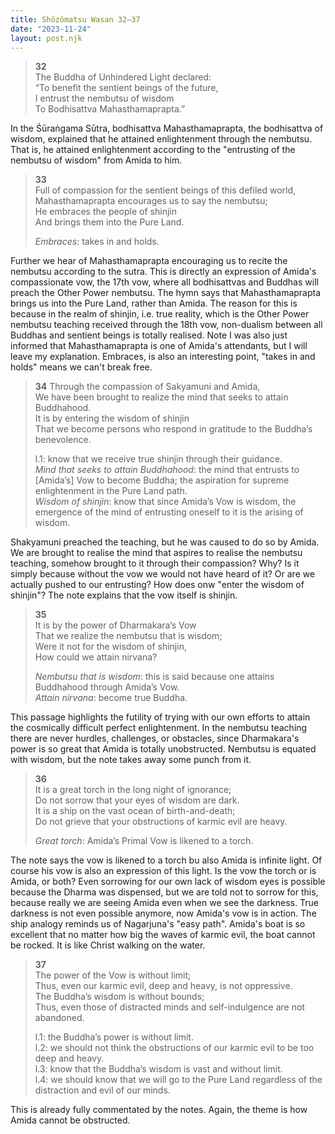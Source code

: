 ```yaml
---
title: Shōzōmatsu Wasan 32–37
date: "2023-11-24"
layout: post.njk
---
```


> **32**  
> The Buddha of Unhindered Light declared:  
> “To benefit the sentient beings of the future,  
> I entrust the nembutsu of wisdom  
> To Bodhisattva Mahasthamaprapta.”  

In the Śūraṅgama Sūtra, bodhisattva Mahasthamaprapta, the bodhisattva of wisdom, explained that he attained enlightenment through the nembutsu. That is, he attained enlightenment according to the "entrusting of the nembutsu of wisdom" from Amida to him.

> **33**  
> Full of compassion for the sentient beings of this defiled world,  
> Mahasthamaprapta encourages us to say the nembutsu;  
> He embraces the people of shinjin  
> And brings them into the Pure Land.  
> 
> *Embraces*: takes in and holds.

Further we hear of Mahasthamaprapta encouraging us to recite the nembutsu according to the sutra. This is directly an expression of Amida's compassionate vow, the 17th vow, where all bodhisattvas and Buddhas will preach the Other Power nembutsu. The hymn says that Mahasthamaprapta brings us into the Pure Land, rather than Amida. The reason for this is because in the realm of shinjin, i.e. true reality, which is the Other Power nembutsu teaching received through the 18th vow, non-dualism between all Buddhas and sentient beings is totally realised. Note I was also just informed that Mahasthamaprapta is one of Amida's attendants, but I will leave my explanation. Embraces, is also an interesting point, "takes in and holds" means we can't break free.

> **34**
> Through the compassion of Sakyamuni and Amida,  
> We have been brought to realize the mind that seeks to attain Buddhahood.  
> It is by entering the wisdom of shinjin  
> That we become persons who respond in gratitude to the Buddha’s benevolence.  
>   
> l.1: know that we receive true shinjin through their guidance.  
> *Mind that seeks to attain Buddhahood*: the mind that entrusts to [Amida’s] Vow to become Buddha; the aspiration for supreme enlightenment in the Pure Land path.  
> *Wisdom of shinjin*: know that since Amida’s Vow is wisdom, the emergence of the mind of entrusting oneself to it is the arising of wisdom.  

Shakyamuni preached the teaching, but he was caused to do so by Amida. We are brought to realise the mind that aspires to realise the nembutsu teaching, somehow brought to it through their compassion? Why? Is it simply because without the vow we would not have heard of it? Or are we actually pushed to our entrusting? How does onw "enter the wisdom of shinjin"? The note explains that the vow itself is shinjin.

> **35**  
> It is by the power of Dharmakara’s Vow  
> That we realize the nembutsu that is wisdom;  
> Were it not for the wisdom of shinjin,  
> How could we attain nirvana?  
>   
> *Nembutsu that is wisdom*: this is said because one attains Buddhahood through Amida’s Vow.  
> *Attain nirvana*: become true Buddha.  

This passage highlights the futility of trying with our own efforts to attain the cosmically difficult perfect enlightenment. In the nembutsu teaching there are never hurdles, challenges, or obstacles, since Dharmakara's power is so great that Amida is totally unobstructed. Nembutsu is equated with wisdom, but the note takes away some punch from it.

> **36**  
> It is a great torch in the long night of ignorance;  
> Do not sorrow that your eyes of wisdom are dark.  
> It is a ship on the vast ocean of birth-and-death;  
> Do not grieve that your obstructions of karmic evil are heavy.  
>   
> *Great torch*: Amida’s Primal Vow is likened to a torch.  

The note says the vow is likened to a torch bu also Amida is infinite light. Of course his vow is also an expression of this light. Is the vow the torch or is Amida, or both? Even sorrowing for our own lack of wisdom eyes is possible because the Dharma was dispensed, but we are told not to sorrow for this, because really we are seeing Amida even when we see the darkness. True darkness is not even possible anymore, now Amida's vow is in action. The ship analogy reminds us of Nagarjuna's "easy path". Amida's boat is so excellent that no matter how big the waves of karmic evil, the boat cannot be rocked. It is like Christ walking on the water.

> **37**  
> The power of the Vow is without limit;  
> Thus, even our karmic evil, deep and heavy, is not oppressive.  
> The Buddha’s wisdom is without bounds;  
> Thus, even those of distracted minds and self-indulgence are not abandoned.  
>   
> l.1: the Buddha’s power is without limit.  
> l.2: we should not think the obstructions of our karmic evil to be too deep and heavy.  
> l.3: know that the Buddha’s wisdom is vast and without limit.  
> l.4: we should know that we will go to the Pure Land regardless of the distraction and evil of our minds.  

This is already fully commentated by the notes. Again, the theme is how Amida cannot be obstructed.